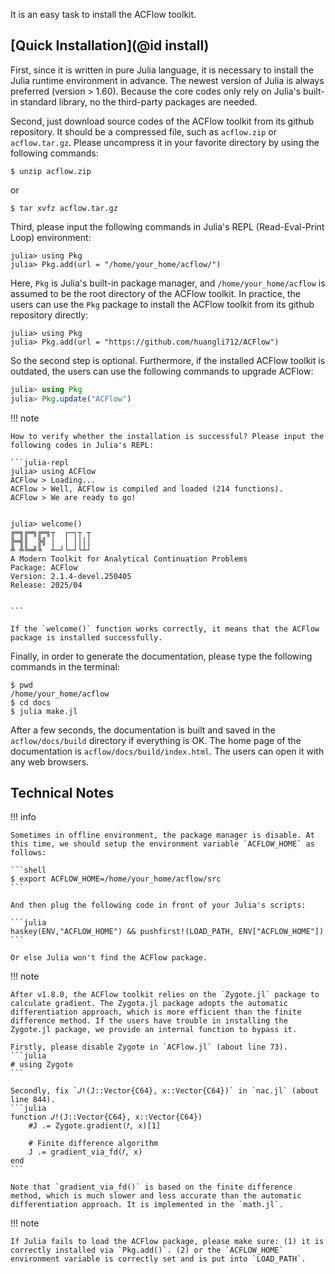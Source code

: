 It is an easy task to install the ACFlow toolkit.

## [Quick Installation](@id install)

First, since it is written in pure Julia language, it is necessary to install the Julia runtime environment in advance. The newest version of Julia is always preferred (version > 1.60). Because the core codes only rely on Julia's built-in standard library, no the third-party packages are needed.

Second, just download source codes of the ACFlow toolkit from its github repository. It should be a compressed file, such as `acflow.zip` or `acflow.tar.gz`. Please uncompress it in your favorite directory by using the following commands:

```shell
$ unzip acflow.zip
```

or

```shell
$ tar xvfz acflow.tar.gz
```

Third, please input the following commands in Julia's REPL (Read-Eval-Print Loop) environment:

```julia-repl
julia> using Pkg
julia> Pkg.add(url = "/home/your_home/acflow/")
```

Here, `Pkg` is Julia's built-in package manager, and `/home/your_home/acflow` is assumed to be the root directory of the ACFlow toolkit. In practice, the users can use the `Pkg` package to install the ACFlow toolkit from its github repository directly:

```julia-repl
julia> using Pkg
julia> Pkg.add(url = "https://github.com/huangli712/ACFlow")
```

So the second step is optional. Furthermore, if the installed ACFlow toolkit is outdated, the users can use the following commands to upgrade ACFlow:

```julia
julia> using Pkg
julia> Pkg.update("ACFlow")
```

!!! note

    How to verify whether the installation is successful? Please input the following codes in Julia's REPL:

    ```julia-repl
    julia> using ACFlow
    ACFlow > Loading...
    ACFlow > Well, ACFlow is compiled and loaded (214 functions).
    ACFlow > We are ready to go!


    julia> welcome()
    ╔═╗╔═╗╔═╗┬  ┌─┐┬ ┬
    ╠═╣║  ╠╣ │  │ ││││
    ╩ ╩╚═╝╚  ┴─┘└─┘└┴┘
    A Modern Toolkit for Analytical Continuation Problems
    Package: ACFlow
    Version: 2.1.4-devel.250405
    Release: 2025/04


    ```

    If the `welcome()` function works correctly, it means that the ACFlow package is installed successfully.

Finally, in order to generate the documentation, please type the following commands in the terminal:

```shell
$ pwd
/home/your_home/acflow
$ cd docs
$ julia make.jl
```

After a few seconds, the documentation is built and saved in the `acflow/docs/build` directory if everything is OK. The home page of the documentation is `acflow/docs/build/index.html`. The users can open it with any web browsers.

## Technical Notes

!!! info

    Sometimes in offline environment, the package manager is disable. At this time, we should setup the environment variable `ACFLOW_HOME` as follows:

    ```shell
    $ export ACFLOW_HOME=/home/your_home/acflow/src
    ```

    And then plug the following code in front of your Julia's scripts:

    ```julia
    haskey(ENV,"ACFLOW_HOME") && pushfirst!(LOAD_PATH, ENV["ACFLOW_HOME"])
    ```

    Or else Julia won't find the ACFlow package.

!!! note

    After v1.8.0, the ACFlow toolkit relies on the `Zygote.jl` package to calculate gradient. The Zygota.jl package adopts the automatic differentiation approach, which is more efficient than the finite difference method. If the users have trouble in installing the Zygote.jl package, we provide an internal function to bypass it.

    Firstly, please disable Zygote in `ACFlow.jl` (about line 73).
    ```julia
    # using Zygote
    ```

    Secondly, fix `𝐽!(J::Vector{C64}, x::Vector{C64})` in `nac.jl` (about line 844).
    ```julia
    function 𝐽!(J::Vector{C64}, x::Vector{C64})
        #J .= Zygote.gradient(𝑓, x)[1]

        # Finite difference algorithm
        J .= gradient_via_fd(𝑓, x)
    end
    ```

    Note that `gradient_via_fd()` is based on the finite difference method, which is much slower and less accurate than the automatic differentiation approach. It is implemented in the `math.jl`.

!!! note

    If Julia fails to load the ACFlow package, please make sure: (1) it is correctly installed via `Pkg.add()`. (2) or the `ACFLOW_HOME` environment variable is correctly set and is put into `LOAD_PATH`.
